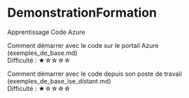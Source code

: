 # DemonstrationFormation
Apprentissage Code Azure

Comment démarrer avec le code sur le portail Azure  (exemples_de_base.md)  
Difficulté : ★☆☆☆☆

Comment démarrer avec le code depuis son poste de travail  (exemples_de_base_ise_distant.md)  
Difficulté : ★☆☆☆☆
